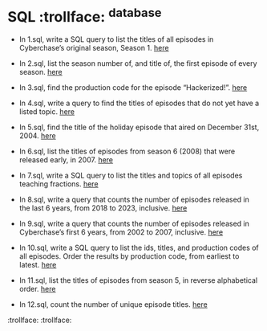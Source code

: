 # SQL :trollface: <sup>database</sup>

* In 1.sql, write a SQL query to list the titles of all episodes in Cyberchase’s original season, Season 1. [here](https://github.com/JNRBK/SQL/blob/master/1.sql)

* In 2.sql, list the season number of, and title of, the first episode of every season. [here](https://github.com/JNRBK/SQL/blob/master/2.sql)

* In 3.sql, find the production code for the episode “Hackerized!”. [here](https://github.com/JNRBK/SQL/blob/master/3.sql)

* In 4.sql, write a query to find the titles of episodes that do not yet have a listed topic. [here](https://github.com/JNRBK/SQL/blob/master/4.sql)

* In 5.sql, find the title of the holiday episode that aired on December 31st, 2004. [here](https://github.com/JNRBK/SQL/blob/master/5.sql)

* In 6.sql, list the titles of episodes from season 6 (2008) that were released early, in 2007. [here](https://github.com/JNRBK/SQL/blob/master/6.sql)

* In 7.sql, write a SQL query to list the titles and topics of all episodes teaching fractions. [here](https://github.com/JNRBK/SQL/blob/master/7.sql)

* In 8.sql, write a query that counts the number of episodes released in the last 6 years, from 2018 to 2023, inclusive. [here](https://github.com/JNRBK/SQL/blob/master/8.sql)
        
*  In 9.sql, write a query that counts the number of episodes released in Cyberchase’s first 6 years, from 2002 to 2007, inclusive. [here](https://github.com/JNRBK/SQL/blob/master/9.sql)

* In 10.sql, write a SQL query to list the ids, titles, and production codes of all episodes. Order the results by production code, from earliest to latest. [here](https://github.com/JNRBK/SQL/blob/master/10.sql)

* In 11.sql, list the titles of episodes from season 5, in reverse alphabetical order. [here](https://github.com/JNRBK/SQL/blob/master/11.sql)

* In 12.sql, count the number of unique episode titles. [here](https://github.com/JNRBK/SQL/blob/master/12.sql)

 :trollface: :trollface:
